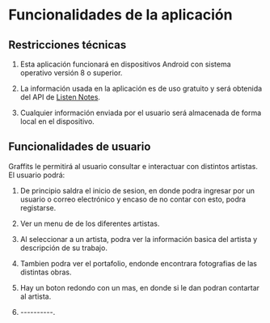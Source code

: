# Funcionalidades de la aplicación

## Restricciones técnicas

1. Esta aplicación funcionará en dispositivos Android con sistema operativo versión 8 o superior.

2. La información usada en la aplicación es de uso gratuito y será obtenida del API de [Listen Notes](https://www.listennotes.com/podcast-api/).

3. Cualquier información enviada por el usuario será almacenada  de forma local en el dispositivo.

## Funcionalidades de usuario

Graffits le permitirá al usuario consultar e interactuar con distintos artistas. El usuario podrá:

1. De principio saldra el inicio de sesion, en donde podra ingresar por un usuario o correo electrónico y encaso de no contar con esto, podra registarse.

2. Ver un menu de de los diferentes artistas.

3. Al seleccionar a un artista, podra ver la información basica del artista y descripción de su trabajo.

4. Tambien podra ver el portafolio, endonde encontrara fotografias de las distintas obras.

5. Hay un boton redondo con un mas, en donde si le dan podran contartar al artista.

6. ----------.
